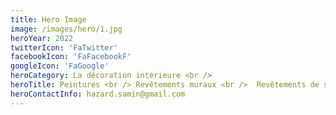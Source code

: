 ```yaml
---
title: Hero Image
image: /images/hero/1.jpg
heroYear: 2022
twitterIcon: 'FaTwitter'
facebookIcon: 'FaFacebookF'
googleIcon: 'FaGoogle'
heroCategory: La décoration intérieure <br />
heroTitle: Peintures <br /> Revêtements muraux <br />  Revêtements de sol
heroContactInfo: hazard.samin@gmail.com
---
```

